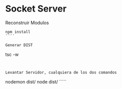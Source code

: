 

# Socket Server

Reconstruir Modulos
```
npm install
´´´´

Generar DIST
`````
tsc -w
``````


Levantar Servidor, cualquiera de los dos comandos
``````
nodemon dist/
node dist/
´´´´´